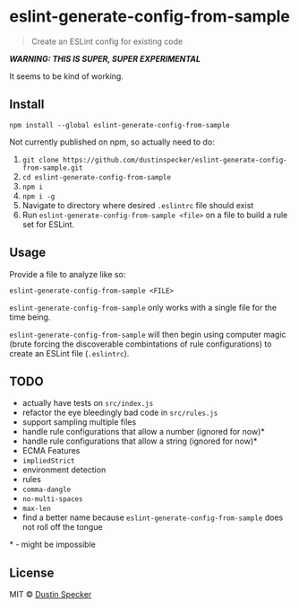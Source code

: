 # eslint-generate-config-from-sample

> Create an ESLint config for existing code

***WARNING: THIS IS SUPER, SUPER EXPERIMENTAL***

It seems to be kind of working.

## Install
```
npm install --global eslint-generate-config-from-sample
```

Not currently published on npm, so actually need to do:

1. `git clone https://github.com/dustinspecker/eslint-generate-config-from-sample.git`
2. `cd eslint-generate-config-from-sample`
3. `npm i`
4. `npm i -g`
5. Navigate to directory where desired `.eslintrc` file should exist
6. Run `eslint-generate-config-from-sample <file>` on a file to build a rule set for ESLint.

## Usage
Provide a file to analyze like so:

```
eslint-generate-config-from-sample <FILE>
```

`eslint-generate-config-from-sample` only works with a single file for the time being.

`eslint-generate-config-from-sample` will then begin using computer magic (brute forcing the discoverable combintations of rule configurations) to create an ESLint file (`.eslintrc`).

## TODO
 - actually have tests on `src/index.js`
 - refactor the eye bleedingly bad code in `src/rules.js`
 - support sampling multiple files
 - handle rule configurations that allow a number (ignored for now)*
 - handle rule configurations that allow a string (ignored for now)*
 - ECMA Features
  - `impliedStrict`
 - environment detection
 - rules
  - `comma-dangle`
  - `no-multi-spaces`
  - `max-len`
 - find a better name because `eslint-generate-config-from-sample` does not roll off the tongue

\* - might be impossible

## License
MIT © [Dustin Specker](http://dustinspecker.com)
